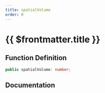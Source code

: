 ```yaml
---
title: spatialVolume
order: 0
---
```


# {{ $frontmatter.title }}

## Function Definition

```ts
public spatialVolume: number;
```

## Documentation

<!--@include: ./parts/spatialVolume.md-->
